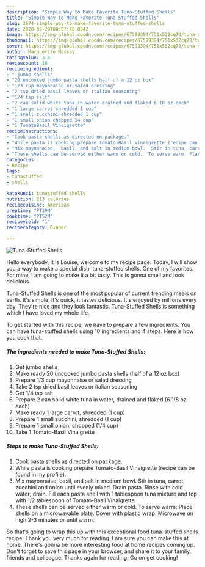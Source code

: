 ```yaml
---
description: "Simple Way to Make Favorite Tuna-Stuffed Shells"
title: "Simple Way to Make Favorite Tuna-Stuffed Shells"
slug: 2674-simple-way-to-make-favorite-tuna-stuffed-shells
date: 2020-09-29T00:57:45.034Z
image: https://img-global.cpcdn.com/recipes/67599394/751x532cq70/tuna-stuffed-shells-recipe-main-photo.jpg
thumbnail: https://img-global.cpcdn.com/recipes/67599394/751x532cq70/tuna-stuffed-shells-recipe-main-photo.jpg
cover: https://img-global.cpcdn.com/recipes/67599394/751x532cq70/tuna-stuffed-shells-recipe-main-photo.jpg
author: Marguerite Massey
ratingvalue: 3.4
reviewcount: 10
recipeingredient:
- " jumbo shells"
- "20 uncooked jumbo pasta shells half of a 12 oz box"
- "1/3 cup mayonnaise or salad dressing"
- "2 tsp dried basil leaves or italian seasoning"
- "1/4 tsp salt"
- "2 can solid white tuna in water drained and flaked 6 18 oz each"
- "1 large carrot shredded 1 cup"
- "1 small zucchini shredded 1 cup"
- "1 small onion chopped 14 cup"
- "1 TomatoBasil Vinaigrette"
recipeinstructions:
- "Cook pasta shells as directed on package."
- "While pasta is cooking prepare Tomato-Basil Vinaigrette (recipe can be found in my profile)."
- "Mix mayonnaise,  basil, and salt in medium bowl.  Stir in tuna, carrot, zucchini and onion until evenly mixed.  Drain pasta.  Rinse with cold water; drain.  Fill each pasta shell with 1 tablespoon tuna mixture and top with 1/2 tablespoon of Tomato-Basil Vinaigrette."
- "These shells can be served either warm or cold.  To serve warm: Place shells on a microwavable plate.  Cover with plastic wrap.  Microwave on high 2-3 minutes or until warm."
categories:
- Recipe
tags:
- tunastuffed
- shells

katakunci: tunastuffed shells 
nutrition: 213 calories
recipecuisine: American
preptime: "PT19M"
cooktime: "PT52M"
recipeyield: "1"
recipecategory: Dinner

---
```



![Tuna-Stuffed Shells](https://img-global.cpcdn.com/recipes/67599394/751x532cq70/tuna-stuffed-shells-recipe-main-photo.jpg)

Hello everybody, it is Louise, welcome to my recipe page. Today, I will show you a way to make a special dish, tuna-stuffed shells. One of my favorites. For mine, I am going to make it a bit tasty. This is gonna smell and look delicious.

Tuna-Stuffed Shells is one of the most popular of current trending meals on earth. It's simple, it's quick, it tastes delicious. It's enjoyed by millions every day. They're nice and they look fantastic. Tuna-Stuffed Shells is something which I have loved my whole life.




To get started with this recipe, we have to prepare a few ingredients. You can have tuna-stuffed shells using 10 ingredients and 4 steps. Here is how you cook that.

<!--inarticleads1-->

##### The ingredients needed to make Tuna-Stuffed Shells:

1. Get  jumbo shells
1. Make ready 20 uncooked jumbo pasta shells (half of a 12 oz box)
1. Prepare 1/3 cup mayonnaise or salad dressing
1. Take 2 tsp dried basil leaves or italian seasoning
1. Get 1/4 tsp salt
1. Prepare 2 can solid white tuna in water, drained and flaked (6 1/8 oz each)
1. Make ready 1 large carrot, shredded (1 cup)
1. Prepare 1 small zucchini, shredded (1 cup)
1. Prepare 1 small onion, chopped (1/4 cup)
1. Take 1 Tomato-Basil Vinaigrette




<!--inarticleads2-->

##### Steps to make Tuna-Stuffed Shells:

1. Cook pasta shells as directed on package.
1. While pasta is cooking prepare Tomato-Basil Vinaigrette (recipe can be found in my profile).
1. Mix mayonnaise,  basil, and salt in medium bowl.  Stir in tuna, carrot, zucchini and onion until evenly mixed.  Drain pasta.  Rinse with cold water; drain.  Fill each pasta shell with 1 tablespoon tuna mixture and top with 1/2 tablespoon of Tomato-Basil Vinaigrette.
1. These shells can be served either warm or cold.  To serve warm: Place shells on a microwavable plate.  Cover with plastic wrap.  Microwave on high 2-3 minutes or until warm.




So that's going to wrap this up with this exceptional food tuna-stuffed shells recipe. Thank you very much for reading. I am sure you can make this at home. There's gonna be more interesting food at home recipes coming up. Don't forget to save this page in your browser, and share it to your family, friends and colleague. Thanks again for reading. Go on get cooking!
